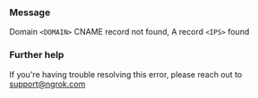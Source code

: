 
### Message
Domain <code>&lt;DOMAIN&gt;</code> CNAME record not found, A record <code>&lt;IPS&gt;</code> found

### Further help
If you're having trouble resolving this error, please reach out to [support@ngrok.com](mailto:support@ngrok.com?subject=Help%20with%20ERR_NGROK_426)

